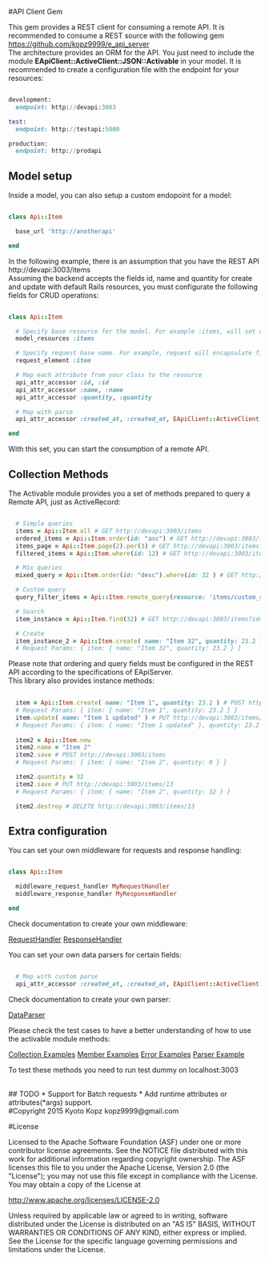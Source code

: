 #API Client Gem

This gem provides a REST client for consuming a remote API. It is recommended to consume a REST source with the following gem https://github.com/kopz9999/e_api_server
<br/>
The architecture provides an ORM for the API. You just need to include the module <b>EApiClient::ActiveClient::JSON::Activable</b> in your model. It is recommended to create a configuration file with the endpoint for your resources: 

```ruby

development:
  endpoint: http://devapi:3003

test:
  endpoint: http://testapi:5000

production:
  endpoint: http://prodapi

```

## Model setup

Inside a model, you can also setup a custom endopoint for a model:

```ruby

class Api::Item

  base_url 'http://anotherapi'

end

```

In the following example, there is an assumption that you have the REST API http://devapi:3003/items
<br/>
Assuming the backend accepts the fields id, name and quantity for create and update with default Rails resources, you must configurate the following fields for CRUD operations:

```ruby

class Api::Item

  # Specify base resource for the model. For example :items, will set resource base to http://devapi:3003/items
  model_resources :items

  # Specify request base name. For example, request will encapsulate fields under item, like 'item { name: "desc", quantity: 10 }'
  request_element :item

  # Map each attribute from your class to the resource
  api_attr_accessor :id, :id
  api_attr_accessor :name, :name
  api_attr_accessor :quantity, :quantity  

  # Map with parse
  api_attr_accessor :created_at, :created_at, EApiClient::ActiveClient::JSON::DataParser::DateTime

end

```

With this set, you can start the consumption of a remote API.

## Collection Methods

The Activable module provides you a set of methods prepared to query a Remote API, just as ActiveRecord:

```ruby

  # Simple queries
  items = Api::Item.all # GET http://devapi:3003/items
  ordered_items = Api::Item.order(id: "asc") # GET http://devapi:3003/items?ordering[id]=asc
  items_page = Api::Item.page(2).per(3) # GET http://devapi:3003/items?pagination[page]=2&pagination[page_size]=3
  filtered_items = Api::Item.where(id: 12) # GET http://devapi:3003/items?id=12

  # Mix queries
  mixed_query = Api::Item.order(id: "desc").where(id: 32 ) # GET http://devapi:3003/items?id=32&ordering[id]=desc

  # Custom query
  query_filter_items = Api::Item.remote_query(resource: 'items/custom_resource', params: { quantity: 32 }) # GET http://devapi:3003/items/custom_resource?quantity=32

  # Search
  item_instance = Api::Item.find(32) # GET http://devapi:3003/items?id=32

  # Create
  item_instance_2 = Api::Item.create( name: "Item 32", quantity: 23.2 ) # POST http://devapi:3003/items
  # Request Params: { item: { name: "Item 32", quantity: 23.2 } }

```

Please note that ordering and query fields must be configured in the REST API according to the specifications of EApiServer.
<br/>
This library also provides instance methods:

```ruby
  
  item = Api::Item.create( name: "Item 1", quantity: 23.2 ) # POST http://devapi:3003/items
  # Request Params: { item: { name: "Item 1", quantity: 23.2 } }
  item.update( name: "Item 1 updated" ) # PUT http://devapi:3003/items/12
  # Request Params: { item: { name: "Item 1 updated" }, quantity: 23.2 }
  
  item2 = Api::Item.new
  item2.name = "Item 2"
  item2.save # POST http://devapi:3003/items
  # Request Params: { item: { name: "Item 2", quantity: 0 } }

  item2.quantity = 32
  item2.save # PUT http://devapi:3003/items/13
  # Request Params: { item: { name: "Item 2", quantity: 32 } }

  item2.destroy # DELETE http://devapi:3003/items/13

```

## Extra configuration

You can set your own middleware for requests and response handling:

```ruby

class Api::Item

  middleware_request_handler MyRequestHandler
  middleware_response_handler MyResponseHandler

end

```

Check documentation to create your own middleware:

[RequestHandler](docs/middleware/request.md)
[ResponseHandler](docs/middleware/response.md)

You can set your own data parsers for certain fields:

```ruby

  # Map with custom parse
  api_attr_accessor :created_at, :created_at, EApiClient::ActiveClient::JSON::DataParser::DateTime  

```

Check documentation to create your own parser:

[DataParser](docs/data_parser.md)

Please check the test cases to have a better understanding of how to use the activable module methods:

[Collection Examples](test/dummy/test/models/collection_test.rb)
[Member Examples](test/dummy/test/models/member_test.rb)
[Error Examples](test/dummy/test/models/error_test.rb)
[Parser Example](test/dummy/test/models/property_test.rb)

To test these methods you need to run test dummy on localhost:3003

<br/>
## TODO
* Support for Batch requests
* Add runtime attributes or attributes(*args) support.

<br/>
#Copyright 2015 Kyoto Kopz kopz9999@gmail.com

#License

Licensed to the Apache Software Foundation (ASF) under one or more
contributor license agreements.  See the NOTICE file distributed with this
work for additional information regarding copyright ownership.  The ASF
licenses this file to you under the Apache License, Version 2.0 (the
"License"); you may not use this file except in compliance with the License.
You may obtain a copy of the License at

  http://www.apache.org/licenses/LICENSE-2.0

Unless required by applicable law or agreed to in writing, software
distributed under the License is distributed on an "AS IS" BASIS, WITHOUT
WARRANTIES OR CONDITIONS OF ANY KIND, either express or implied.  See the
License for the specific language governing permissions and limitations under
the License.
